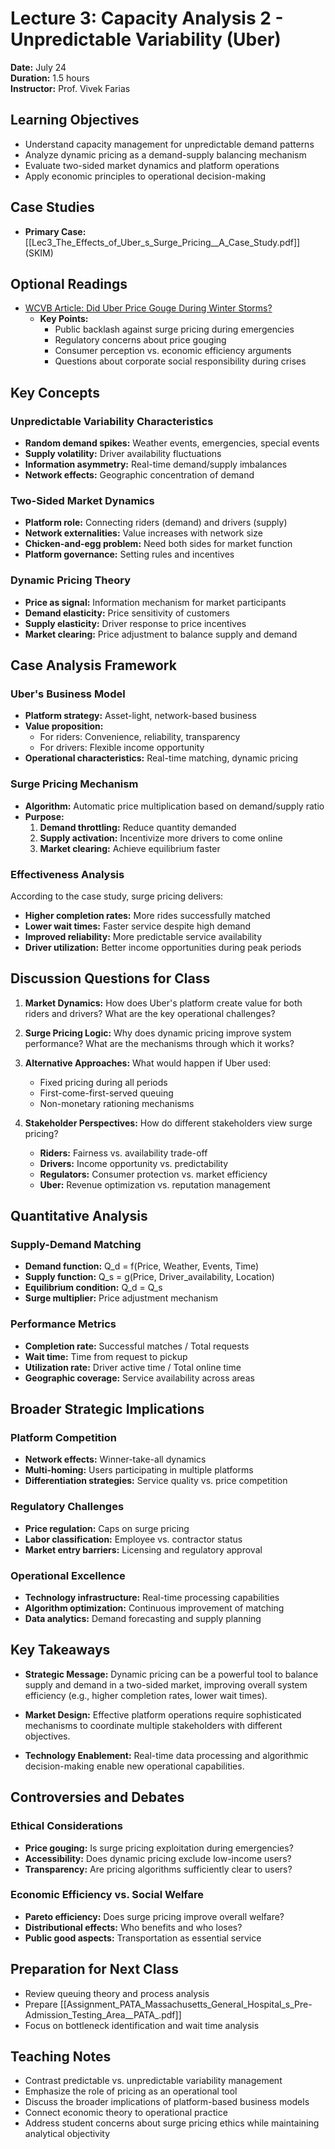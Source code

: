 # Lecture 3: Capacity Analysis 2 - Unpredictable Variability (Uber)

**Date:** July 24  
**Duration:** 1.5 hours  
**Instructor:** Prof. Vivek Farias

## Learning Objectives
- Understand capacity management for unpredictable demand patterns
- Analyze dynamic pricing as a demand-supply balancing mechanism
- Evaluate two-sided market dynamics and platform operations
- Apply economic principles to operational decision-making

## Case Studies
- **Primary Case:** [[Lec3_The_Effects_of_Uber_s_Surge_Pricing__A_Case_Study.pdf]] (SKIM)

## Optional Readings
- [WCVB Article: Did Uber Price Gouge During Winter Storms?](https://www.wcvb.com/article/did-uber-price-gouge-passengers-during-winter-storms/20649129#)
  - **Key Points:**
    - Public backlash against surge pricing during emergencies
    - Regulatory concerns about price gouging
    - Consumer perception vs. economic efficiency arguments
    - Questions about corporate social responsibility during crises

## Key Concepts

### Unpredictable Variability Characteristics
- **Random demand spikes:** Weather events, emergencies, special events
- **Supply volatility:** Driver availability fluctuations
- **Information asymmetry:** Real-time demand/supply imbalances
- **Network effects:** Geographic concentration of demand

### Two-Sided Market Dynamics
- **Platform role:** Connecting riders (demand) and drivers (supply)
- **Network externalities:** Value increases with network size
- **Chicken-and-egg problem:** Need both sides for market function
- **Platform governance:** Setting rules and incentives

### Dynamic Pricing Theory
- **Price as signal:** Information mechanism for market participants
- **Demand elasticity:** Price sensitivity of customers
- **Supply elasticity:** Driver response to price incentives
- **Market clearing:** Price adjustment to balance supply and demand

## Case Analysis Framework

### Uber's Business Model
- **Platform strategy:** Asset-light, network-based business
- **Value proposition:** 
  - For riders: Convenience, reliability, transparency
  - For drivers: Flexible income opportunity
- **Operational characteristics:** Real-time matching, dynamic pricing

### Surge Pricing Mechanism
- **Algorithm:** Automatic price multiplication based on demand/supply ratio
- **Purpose:** 
  1. **Demand throttling:** Reduce quantity demanded
  2. **Supply activation:** Incentivize more drivers to come online
  3. **Market clearing:** Achieve equilibrium faster

### Effectiveness Analysis
According to the case study, surge pricing delivers:
- **Higher completion rates:** More rides successfully matched
- **Lower wait times:** Faster service despite high demand
- **Improved reliability:** More predictable service availability
- **Driver utilization:** Better income opportunities during peak periods

## Discussion Questions for Class

1. **Market Dynamics:** How does Uber's platform create value for both riders and drivers? What are the key operational challenges?

2. **Surge Pricing Logic:** Why does dynamic pricing improve system performance? What are the mechanisms through which it works?

3. **Alternative Approaches:** What would happen if Uber used:
   - Fixed pricing during all periods
   - First-come-first-served queuing
   - Non-monetary rationing mechanisms

4. **Stakeholder Perspectives:** How do different stakeholders view surge pricing?
   - **Riders:** Fairness vs. availability trade-off
   - **Drivers:** Income opportunity vs. predictability
   - **Regulators:** Consumer protection vs. market efficiency
   - **Uber:** Revenue optimization vs. reputation management

## Quantitative Analysis

### Supply-Demand Matching
- **Demand function:** Q_d = f(Price, Weather, Events, Time)
- **Supply function:** Q_s = g(Price, Driver_availability, Location)
- **Equilibrium condition:** Q_d = Q_s
- **Surge multiplier:** Price adjustment mechanism

### Performance Metrics
- **Completion rate:** Successful matches / Total requests
- **Wait time:** Time from request to pickup
- **Utilization rate:** Driver active time / Total online time
- **Geographic coverage:** Service availability across areas

## Broader Strategic Implications

### Platform Competition
- **Network effects:** Winner-take-all dynamics
- **Multi-homing:** Users participating in multiple platforms
- **Differentiation strategies:** Service quality vs. price competition

### Regulatory Challenges
- **Price regulation:** Caps on surge pricing
- **Labor classification:** Employee vs. contractor status
- **Market entry barriers:** Licensing and regulatory approval

### Operational Excellence
- **Technology infrastructure:** Real-time processing capabilities
- **Algorithm optimization:** Continuous improvement of matching
- **Data analytics:** Demand forecasting and supply planning

## Key Takeaways
- **Strategic Message:** Dynamic pricing can be a powerful tool to balance supply and demand in a two-sided market, improving overall system efficiency (e.g., higher completion rates, lower wait times).

- **Market Design:** Effective platform operations require sophisticated mechanisms to coordinate multiple stakeholders with different objectives.

- **Technology Enablement:** Real-time data processing and algorithmic decision-making enable new operational capabilities.

## Controversies and Debates

### Ethical Considerations
- **Price gouging:** Is surge pricing exploitation during emergencies?
- **Accessibility:** Does dynamic pricing exclude low-income users?
- **Transparency:** Are pricing algorithms sufficiently clear to users?

### Economic Efficiency vs. Social Welfare
- **Pareto efficiency:** Does surge pricing improve overall welfare?
- **Distributional effects:** Who benefits and who loses?
- **Public good aspects:** Transportation as essential service

## Preparation for Next Class
- Review queuing theory and process analysis
- Prepare [[Assignment_PATA_Massachusetts_General_Hospital_s_Pre-Admission_Testing_Area__PATA_.pdf]]
- Focus on bottleneck identification and wait time analysis

## Teaching Notes
- Contrast predictable vs. unpredictable variability management
- Emphasize the role of pricing as an operational tool
- Discuss the broader implications of platform-based business models
- Connect economic theory to operational practice
- Address student concerns about surge pricing ethics while maintaining analytical objectivity
